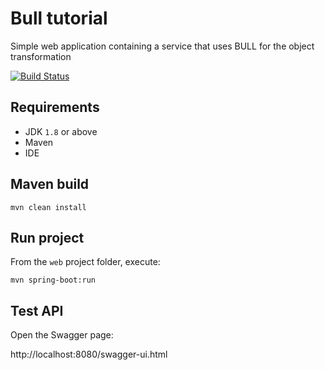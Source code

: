 # Bull tutorial

Simple web application containing a service that uses BULL for the object transformation

[![Build Status](https://travis-ci.org/fborriello/bull-tutorial.svg?branch=master)](https://travis-ci.org/fborriello/bull-tutorial)

## Requirements

* JDK `1.8` or above
* Maven
* IDE

## Maven build

~~~
mvn clean install
~~~

## Run project

From the `web` project folder, execute:

~~~
mvn spring-boot:run
~~~

## Test API

Open the Swagger page:

http://localhost:8080/swagger-ui.html

